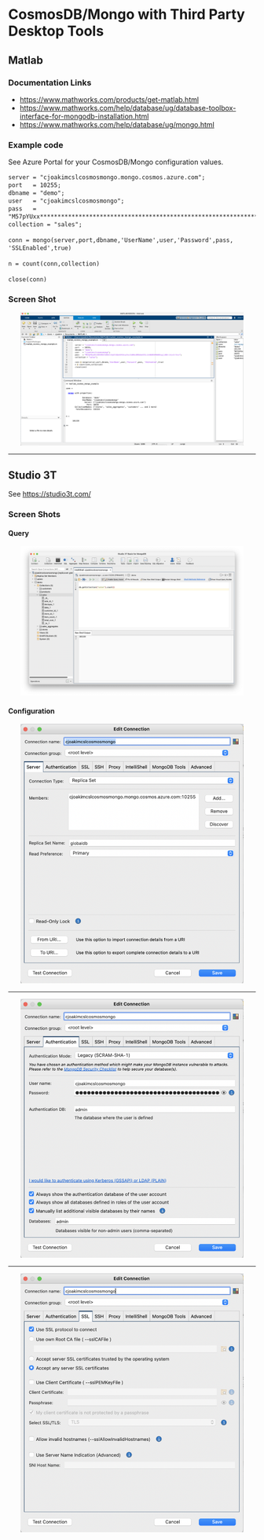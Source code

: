 # CosmosDB/Mongo with Third Party Desktop Tools

## Matlab

### Documentation Links

- https://www.mathworks.com/products/get-matlab.html
- https://www.mathworks.com/help/database/ug/database-toolbox-interface-for-mongodb-installation.html
- https://www.mathworks.com/help/database/ug/mongo.html

### Example code

See Azure Portal for your CosmosDB/Mongo configuration values.

```
server = "cjoakimcslcosmosmongo.mongo.cosmos.azure.com";
port   = 10255;
dbname = "demo";
user   = "cjoakimcslcosmosmongo";
pass   = "M57pYUxx******************************************************************************==";
collection = "sales";

conn = mongo(server,port,dbname,'UserName',user,'Password',pass, 'SSLEnabled',true)

n = count(conn,collection)

close(conn)
```

### Screen Shot

<p align="center"><img src="img/matlab-query.png" width="90%"></p>

---

## Studio 3T 

See https://studio3t.com/

### Screen Shots

#### Query 

<p align="center"><img src="img/studio3t-query.png" width="90%"></p>

#### Configuration

<p align="center"><img src="img/studio3t-config1.png" width="90%"></p>

---

<p align="center"><img src="img/studio3t-config2.png" width="90%"></p>

---

<p align="center"><img src="img/studio3t-config3.png" width="90%"></p>
